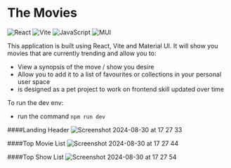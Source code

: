 # The Movies
![React](https://img.shields.io/badge/react-%2320232a.svg?style=for-the-badge&logo=react&logoColor=%2361DAFB)
![Vite](https://img.shields.io/badge/vite-%23646CFF.svg?style=for-the-badge&logo=vite&logoColor=white)
![JavaScript](https://img.shields.io/badge/javascript-%23323330.svg?style=for-the-badge&logo=javascript&logoColor=%23F7DF1E)
![MUI](https://img.shields.io/badge/MUI-%230081CB.svg?style=for-the-badge&logo=mui&logoColor=white)

This application is built using React, Vite and Material UI.
It will show you movies that are currently trending and allow you to:

- View a synopsis of the move / show you desire
- Allow you to add it to a list of favourites or collections in your personal user space
- is designed as a pet project to work on frontend skill updated over time

To run the dev env:
- run the command `npm run dev`

####Landing Header
![Screenshot 2024-08-30 at 17 27 33](https://github.com/user-attachments/assets/9ff0ba2b-ce05-4728-b547-1b2ddba18165)

####Top Movie List
![Screenshot 2024-08-30 at 17 27 44](https://github.com/user-attachments/assets/e78faa12-c28a-42d2-bd96-e510ab2c81f3)

####Top Show List
![Screenshot 2024-08-30 at 17 27 54](https://github.com/user-attachments/assets/c6e23b52-57ca-42b0-a0af-5245c2fe43aa)
